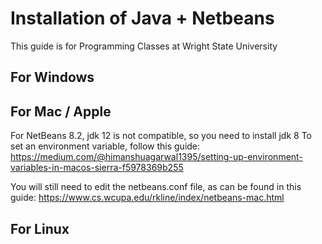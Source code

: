 # Installation of Java + Netbeans
This guide is for Programming Classes at Wright State University

## For Windows

## For Mac / Apple

For NetBeans 8.2, jdk 12 is not compatible, so you need to install jdk 8
To set an environment variable, follow this guide:
https://medium.com/@himanshuagarwal1395/setting-up-environment-variables-in-macos-sierra-f5978369b255

You will still need to edit the netbeans.conf file, as can be found in this guide:
https://www.cs.wcupa.edu/rkline/index/netbeans-mac.html

## For Linux

